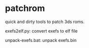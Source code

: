 patchrom
========
quick and dirty tools to patch 3ds roms.


exefs2elf.py: convert exefs to elf file

unpack-exefs.bat: unpack exefs.bin
